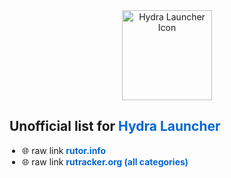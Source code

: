 
<div align="center">
    <a href="https://hydralauncher.site">
        <img src="https://hydralauncher.net/wp-content/uploads/2024/05/cropped-icon-270x270.png" width="144" alt="Hydra Launcher Icon"/>
    </a>
</div>

<h2 style="text-align: left;">
    Unofficial list for <strong><a href="https://github.com/hydralauncher/hydra" style="text-decoration: none; color: #0366d6;">Hydra Launcher</a></strong>
</h2>

<div style="text-align: left; margin: 0 20px;">
    <ul style="list-style-type: disc; padding: 0;">
        <li>🌐 raw link <strong><a href="https://github.com/Ctrelo4ek/rutor-hydra-links/raw/master/rutor.json" style="text-decoration: none; color: #0366d6;">rutor.info</a></strong></li>
        <li>🌐 raw link <strong><a href="https://github.com/KekitU/rutracker-hydra-links/raw/main/all_categories.json" style="text-decoration: none; color: #0366d6;">rutracker.org (all categories)</a></strong></li>
    </ul>
</div>
